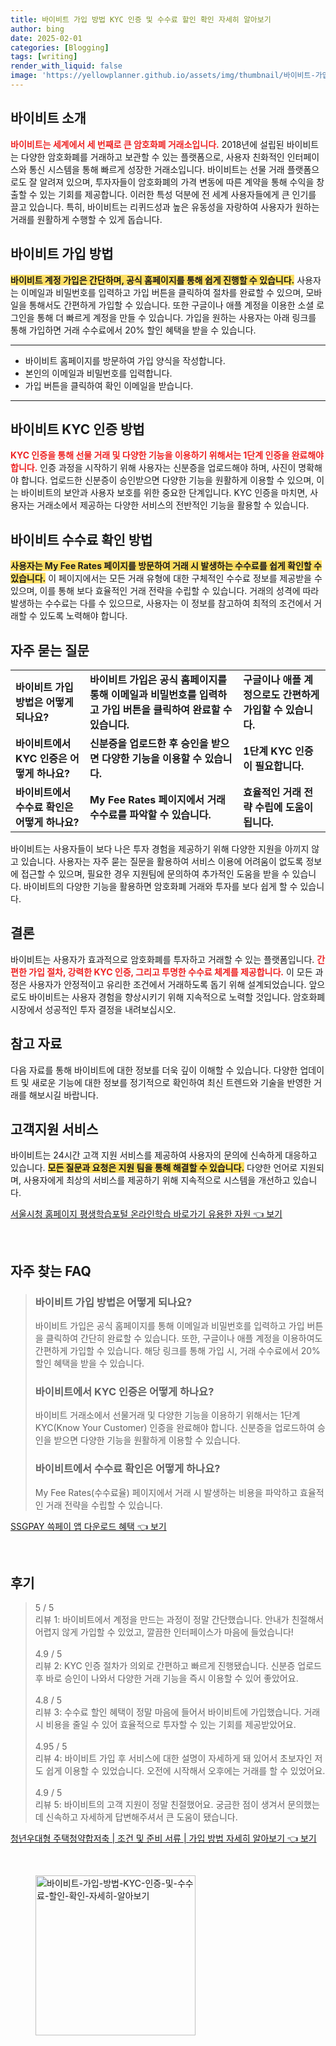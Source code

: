 ```yaml
---
title: 바이비트 가입 방법 KYC 인증 및 수수료 할인 확인 자세히 알아보기
author: bing
date: 2025-02-01
categories: [Blogging]
tags: [writing]
render_with_liquid: false
image: 'https://yellowplanner.github.io/assets/img/thumbnail/바이비트-가입-방법-KYC-인증-및-수수료-할인-확인-자세히-알아보기.webp'
---
```



<h2 id='바이비트_소개'>바이비트 소개</h2>

<p><b><span style="color: #ee2323;">바이비트는 세계에서 세 번째로 큰 암호화폐 거래소입니다.</span></b> 2018년에 설립된 바이비트는 다양한 암호화폐를 거래하고 보관할 수 있는 플랫폼으로, 사용자 친화적인 인터페이스와 통신 시스템을 통해 빠르게 성장한 거래소입니다. 바이비트는 선물 거래 플랫폼으로도 잘 알려져 있으며, 투자자들이 암호화폐의 가격 변동에 따른 계약을 통해 수익을 창출할 수 있는 기회를 제공합니다. 이러한 특성 덕분에 전 세계 사용자들에게 큰 인기를 끌고 있습니다. 특히, 바이비트는 리퀴드성과 높은 유동성을 자랑하여 사용자가 원하는 거래를 원활하게 수행할 수 있게 돕습니다.</p>

<h2 id='바이비트_가입_방법'>바이비트 가입 방법</h2>

<p><b><span style="background-color: #ffe066;">바이비트 계정 가입은 간단하며, 공식 홈페이지를 통해 쉽게 진행할 수 있습니다.</span></b> 사용자는 이메일과 비밀번호를 입력하고 가입 버튼을 클릭하여 절차를 완료할 수 있으며, 모바일을 통해서도 간편하게 가입할 수 있습니다. 또한 구글이나 애플 계정을 이용한 소셜 로그인을 통해 더 빠르게 계정을 만들 수 있습니다. 가입을 원하는 사용자는 아래 링크를 통해 가입하면 거래 수수료에서 20% 할인 혜택을 받을 수 있습니다.</p>

<hr />

<ul>
    <li>바이비트 홈페이지를 방문하여 가입 양식을 작성합니다.</li>
    <li>본인의 이메일과 비밀번호를 입력합니다.</li>
    <li>가입 버튼을 클릭하여 확인 이메일을 받습니다.</li>
</ul>

<hr />

<h2 id='바이비트_KYC_인증_방법'>바이비트 KYC 인증 방법</h2>

<p><b><span style="color: #ee2323;">KYC 인증을 통해 선물 거래 및 다양한 기능을 이용하기 위해서는 1단계 인증을 완료해야 합니다.</span></b> 인증 과정을 시작하기 위해 사용자는 신분증을 업로드해야 하며, 사진이 명확해야 합니다. 업로드한 신분증이 승인받으면 다양한 기능을 원활하게 이용할 수 있으며, 이는 바이비트의 보안과 사용자 보호를 위한 중요한 단계입니다. KYC 인증을 마치면, 사용자는 거래소에서 제공하는 다양한 서비스의 전반적인 기능을 활용할 수 있습니다.</p>

<h2 id='바이비트_수수료_확인_방법'>바이비트 수수료 확인 방법</h2>

<p><b><span style="background-color: #ffe066;">사용자는 My Fee Rates 페이지를 방문하여 거래 시 발생하는 수수료를 쉽게 확인할 수 있습니다.</span></b> 이 페이지에서는 모든 거래 유형에 대한 구체적인 수수료 정보를 제공받을 수 있으며, 이를 통해 보다 효율적인 거래 전략을 수립할 수 있습니다. 거래의 성격에 따라 발생하는 수수료는 다를 수 있으므로, 사용자는 이 정보를 참고하여 최적의 조건에서 거래할 수 있도록 노력해야 합니다.</p>

<h2 id='자주_묻는_질문'>자주 묻는 질문</h2>

<table>
    <tr>
        <td><b>바이비트 가입 방법은 어떻게 되나요?</b></td>
        <td><b>바이비트 가입은 공식 홈페이지를 통해 이메일과 비밀번호를 입력하고 가입 버튼을 클릭하여 완료할 수 있습니다.</b></td>
        <td><b>구글이나 애플 계정으로도 간편하게 가입할 수 있습니다.</b></td>
    </tr>
    <tr>
        <td><b>바이비트에서 KYC 인증은 어떻게 하나요?</b></td>
        <td><b>신분증을 업로드한 후 승인을 받으면 다양한 기능을 이용할 수 있습니다.</b></td>
        <td><b>1단계 KYC 인증이 필요합니다.</b></td>
    </tr>
    <tr>
        <td><b>바이비트에서 수수료 확인은 어떻게 하나요?</b></td>
        <td><b>My Fee Rates 페이지에서 거래 수수료를 파악할 수 있습니다.</b></td>
        <td><b>효율적인 거래 전략 수립에 도움이 됩니다.</b></td>
    </tr>
</table>

<p>바이비트는 사용자들이 보다 나은 투자 경험을 제공하기 위해 다양한 지원을 아끼지 않고 있습니다. 사용자는 자주 묻는 질문을 활용하여 서비스 이용에 어려움이 없도록 정보에 접근할 수 있으며, 필요한 경우 지원팀에 문의하여 추가적인 도움을 받을 수 있습니다. 바이비트의 다양한 기능을 활용하면 암호화폐 거래와 투자를 보다 쉽게 할 수 있습니다.</p>

<h2 id='결론'>결론</h2>

<p>바이비트는 사용자가 효과적으로 암호화폐를 투자하고 거래할 수 있는 플랫폼입니다. <b><span style="color: #ee2323;">간편한 가입 절차, 강력한 KYC 인증, 그리고 투명한 수수료 체계를 제공합니다.</span></b> 이 모든 과정은 사용자가 안정적이고 유리한 조건에서 거래하도록 돕기 위해 설계되었습니다. 앞으로도 바이비트는 사용자 경험을 향상시키기 위해 지속적으로 노력할 것입니다. 암호화폐 시장에서 성공적인 투자 결정을 내려보십시오.</p>

<h2 id='참고_자료'>참고 자료</h2>

<p>다음 자료를 통해 바이비트에 대한 정보를 더욱 깊이 이해할 수 있습니다. 다양한 업데이트 및 새로운 기능에 대한 정보를 정기적으로 확인하여 최신 트렌드와 기술을 반영한 거래를 해보시길 바랍니다.</p>

<h2 id='고객지원_서비스'>고객지원 서비스</h2>

<p>바이비트는 24시간 고객 지원 서비스를 제공하여 사용자의 문의에 신속하게 대응하고 있습니다. <b><span style="background-color: #ffe066;">모든 질문과 요청은 지원 팀을 통해 해결할 수 있습니다.</span></b> 다양한 언어로 지원되며, 사용자에게 최상의 서비스를 제공하기 위해 지속적으로 시스템을 개선하고 있습니다.</p>


<p><a class="click-button" title="서울시청 홈페이지 평생학습포털 온라인학습 바로가기 유용한 자원" href="https://yellowplanner.github.io/posts/%EC%84%9C%EC%9A%B8%EC%8B%9C%EC%B2%AD-%ED%99%88%ED%8E%98%EC%9D%B4%EC%A7%80-%ED%8F%89%EC%83%9D%ED%95%99%EC%8A%B5%ED%8F%AC%ED%84%B8-%EC%98%A8%EB%9D%BC%EC%9D%B8%ED%95%99%EC%8A%B5-%EB%B0%94%EB%A1%9C%EA%B0%80%EA%B8%B0-%EC%9C%A0%EC%9A%A9%ED%95%9C-%EC%9E%90%EC%9B%90/" rel="dofollow">서울시청 홈페이지 평생학습포털 온라인학습 바로가기 유용한 자원 👈 보기</a></p><br>
<h2 id='자주_찾는_FAQ'>자주 찾는 FAQ</h2>
<div itemscope="" itemtype="https://schema.org/FAQPage"> 
<blockquote> 
<div itemscope="" itemprop="mainEntity" itemtype="https://schema.org/Question"> 
<h3 itemprop="name">바이비트 가입 방법은 어떻게 되나요?</h3> 
<div itemscope="" itemprop="acceptedAnswer" itemtype="https://schema.org/Answer"> 
<span itemprop="text"> 
<p>바이비트 가입은 공식 홈페이지를 통해 이메일과 비밀번호를 입력하고 가입 버튼을 클릭하여 간단히 완료할 수 있습니다. 또한, 구글이나 애플 계정을 이용하여도 간편하게 가입할 수 있습니다. 해당 링크를 통해 가입 시, 거래 수수료에서 20% 할인 혜택을 받을 수 있습니다.</p> 
</span> 
</div> 
</div> 

<div itemscope="" itemprop="mainEntity" itemtype="https://schema.org/Question"> 
<h3 itemprop="name">바이비트에서 KYC 인증은 어떻게 하나요?</h3> 
<div itemscope="" itemprop="acceptedAnswer" itemtype="https://schema.org/Answer"> 
<span itemprop="text"> 
<p>바이비트 거래소에서 선물거래 및 다양한 기능을 이용하기 위해서는 1단계 KYC(Know Your Customer) 인증을 완료해야 합니다. 신분증을 업로드하여 승인을 받으면 다양한 기능을 원활하게 이용할 수 있습니다.</p> 
</span> 
</div> 
</div> 

<div itemscope="" itemprop="mainEntity" itemtype="https://schema.org/Question"> 
<h3 itemprop="name">바이비트에서 수수료 확인은 어떻게 하나요?</h3> 
<div itemscope="" itemprop="acceptedAnswer" itemtype="https://schema.org/Answer"> 
<span itemprop="text"> 
<p>My Fee Rates(수수료율) 페이지에서 거래 시 발생하는 비용을 파악하고 효율적인 거래 전략을 수립할 수 있습니다.</p> 
</span> 
</div> 
</div> 
</blockquote> 
</div>
<p><a class="click-button" title="SSGPAY 쓱페이 앱 다운로드 혜택" href="https://yellowplanner.github.io/posts/SSGPAY-%EC%93%B1%ED%8E%98%EC%9D%B4-%EC%95%B1-%EB%8B%A4%EC%9A%B4%EB%A1%9C%EB%93%9C-%ED%98%9C%ED%83%9D/" rel="dofollow">SSGPAY 쓱페이 앱 다운로드 혜택 👈 보기</a></p><br>
<h2 id='후기'>후기</h2>
<div itemscope itemtype="https://schema.org/Product">
  <blockquote>
  <div itemprop="review" itemscope itemtype="https://schema.org/Review">
      <div itemprop="reviewRating" itemscope itemtype="https://schema.org/Rating"> <span itemprop="ratingValue">5</span> / <span itemprop="bestRating">5</span> </div>
      <span itemprop="reviewBody">리뷰 1: 바이비트에서 계정을 만드는 과정이 정말 간단했습니다. 안내가 친절해서 어렵지 않게 가입할 수 있었고, 깔끔한 인터페이스가 마음에 들었습니다!</span>
  </div>
  <br>
  <div itemprop="review" itemscope itemtype="https://schema.org/Review">
      <div itemprop="reviewRating" itemscope itemtype="https://schema.org/Rating"> <span itemprop="ratingValue">4.9</span> / <span itemprop="bestRating">5</span> </div>
      <span itemprop="reviewBody">리뷰 2: KYC 인증 절차가 의외로 간편하고 빠르게 진행됐습니다. 신분증 업로드 후 바로 승인이 나와서 다양한 거래 기능을 즉시 이용할 수 있어 좋았어요.</span>
  </div>
  <br>
  <div itemprop="review" itemscope itemtype="https://schema.org/Review">
      <div itemprop="reviewRating" itemscope itemtype="https://schema.org/Rating"> <span itemprop="ratingValue">4.8</span> / <span itemprop="bestRating">5</span> </div>
      <span itemprop="reviewBody">리뷰 3: 수수료 할인 혜택이 정말 마음에 들어서 바이비트에 가입했습니다. 거래 시 비용을 줄일 수 있어 효율적으로 투자할 수 있는 기회를 제공받았어요.</span>
  </div>
  <br>
  <div itemprop="review" itemscope itemtype="https://schema.org/Review">
      <div itemprop="reviewRating" itemscope itemtype="https://schema.org/Rating"> <span itemprop="ratingValue">4.95</span> / <span itemprop="bestRating">5</span> </div>
      <span itemprop="reviewBody">리뷰 4: 바이비트 가입 후 서비스에 대한 설명이 자세하게 돼 있어서 초보자인 저도 쉽게 이용할 수 있었습니다. 오전에 시작해서 오후에는 거래를 할 수 있었어요.</span>
  </div>
  <br>
  <div itemprop="review" itemscope itemtype="https://schema.org/Review">
      <div itemprop="reviewRating" itemscope itemtype="https://schema.org/Rating"> <span itemprop="ratingValue">4.9</span> / <span itemprop="bestRating">5</span> </div>
      <span itemprop="reviewBody">리뷰 5: 바이비트의 고객 지원이 정말 친절했어요. 궁금한 점이 생겨서 문의했는데 신속하고 자세하게 답변해주셔서 큰 도움이 됐습니다.</span>
  </div>
  </blockquote>
</div>
<p><a class="click-button" title="청년우대형 주택청약합저축 | 조건 및 준비 서류 | 가입 방법 자세히 알아보기" href="https://yellowplanner.github.io/posts/%EC%B2%AD%EB%85%84%EC%9A%B0%EB%8C%80%ED%98%95-%EC%A3%BC%ED%83%9D%EC%B2%AD%EC%95%BD%ED%95%A9%EC%A0%80%EC%B6%95-%EC%A1%B0%EA%B1%B4-%EB%B0%8F-%EC%A4%80%EB%B9%84-%EC%84%9C%EB%A5%98-%EA%B0%80%EC%9E%85-%EB%B0%A9%EB%B2%95-%EC%9E%90%EC%84%B8%ED%9E%88-%EC%95%8C%EC%95%84%EB%B3%B4%EA%B8%B0/" rel="dofollow">청년우대형 주택청약합저축 | 조건 및 준비 서류 | 가입 방법 자세히 알아보기 👈 보기</a></p><br>
<figure class="image"><img src="https://yellowplanner.github.io/assets/img/thumbnail/바이비트-가입-방법-KYC-인증-및-수수료-할인-확인-자세히-알아보기.webp" alt="바이비트-가입-방법-KYC-인증-및-수수료-할인-확인-자세히-알아보기" width="256" height="256"></figure>